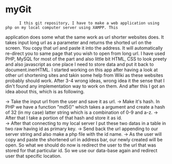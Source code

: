 myGit
=====
          I this git repository, I have to make a web application using php on my local computer server using XAMPP. This
application does some what the same work as url shorter websites does. It takes input long url as a  parameter and returns
the shorted url on the screen. You copy that url and  paste it into the address. It will automatically re-direct you to 
same page that you wish to open from long url.
          I have used PHP, MySQL for most of the part and also little bit HTML, CSS to look preety and also javascript as
one place I need to store data and put it back to document.inerHTML. I started working on this app after having a look at
other url shortening sites and takin some help from Wiki as these websites probably should work. After 3-4 wrong ideas, 
wrong idea it the sense that I din't found any implementation way to work on them. And after this I got an idea about this, 
which is as following.

-> Take the input url from the user and save it as url.
-> Make it's hash. In PHP we have a function "md5()" which takes a argument and create a hash of 32
    (in my case) latter string which is a combination of 0-9 and a-z.
-> After that I take a portion of that hash and store it as id.      
-> After that connecting to my local server I put these two datas in a table in two raw having id as primary key.
-> Send back the url appending to our server string and also make a php file  with the id name. 
-> As the user will copy and paste the shortened url in address bar, our newly created will be open. So what we should do
   now is redirect the user to the url that was stored for that particular id. So we use our data-base again and redirect
   user that specific location.
